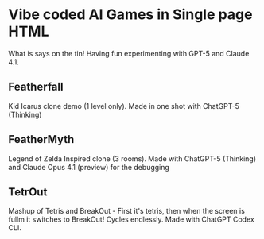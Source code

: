 # Vibe coded AI Games in Single page HTML

What is says on the tin! Having fun experimenting with GPT-5 and Claude 4.1.

## Featherfall
Kid Icarus clone demo (1 level only). Made in one shot with ChatGPT-5 (Thinking)

## FeatherMyth
Legend of Zelda Inspired clone (3 rooms). Made with ChatGPT-5 (Thinking) and Claude Opus 4.1 (preview) for the debugging 

## TetrOut
Mashup of Tetris and BreakOut - First it's tetris, then when the screen is fullm it switches to BreakOut! Cycles endlessly. Made with ChatGPT Codex CLI.
